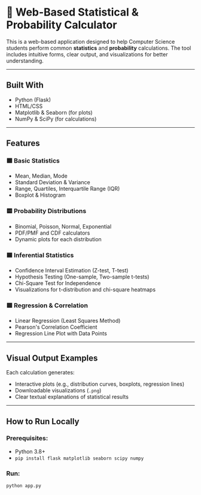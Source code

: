 # 🧮 Web-Based Statistical & Probability Calculator

This is a web-based application designed to help Computer Science students perform common **statistics** and **probability** calculations. The tool includes intuitive forms, clear output, and visualizations for better understanding.

---

## Built With

- Python (Flask)
- HTML/CSS 
- Matplotlib & Seaborn (for plots)
- NumPy & SciPy (for calculations)

---

##  Features

### 🟩 Basic Statistics
- Mean, Median, Mode
- Standard Deviation & Variance
- Range, Quartiles, Interquartile Range (IQR)
- Boxplot & Histogram

### 🟨 Probability Distributions
- Binomial, Poisson, Normal, Exponential
- PDF/PMF and CDF calculators
- Dynamic plots for each distribution

### 🟦 Inferential Statistics
- Confidence Interval Estimation (Z-test, T-test)
- Hypothesis Testing (One-sample, Two-sample t-tests)
- Chi-Square Test for Independence
- Visualizations for t-distribution and chi-square heatmaps

### 🟥 Regression & Correlation
- Linear Regression (Least Squares Method)
- Pearson's Correlation Coefficient
- Regression Line Plot with Data Points

---

##  Visual Output Examples

Each calculation generates:
- Interactive plots (e.g., distribution curves, boxplots, regression lines)
- Downloadable visualizations (`.png`)
- Clear textual explanations of statistical results

---

## How to Run Locally

### Prerequisites:
- Python 3.8+
- `pip install flask matplotlib seaborn scipy numpy`

### Run:
```bash
python app.py
